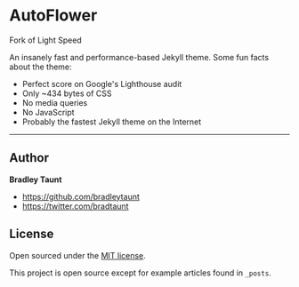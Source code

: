 # AutoFlower

Fork of Light Speed

An insanely fast and performance-based Jekyll theme. Some fun facts about the theme:

* Perfect score on Google's Lighthouse audit
* Only ~434 bytes of CSS
* No media queries
* No JavaScript
* Probably the fastest Jekyll theme on the Internet

-----

## Author

**Bradley Taunt**
- <https://github.com/bradleytaunt>
- <https://twitter.com/bradtaunt>


## License

Open sourced under the [MIT license](LICENSE.md).

This project is open source except for example articles found in `_posts`.
